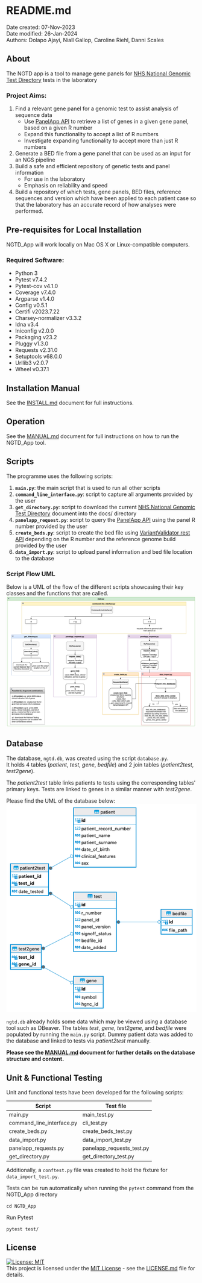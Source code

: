 # README.md
Date created: 07-Nov-2023  
Date modified: 26-Jan-2024  
Authors: Dolapo Ajayi, Niall Gallop, Caroline Riehl, Danni Scales  

## About
The NGTD app is a tool to manage gene panels for [NHS National Genomic Test Directory](https://www.england.nhs.uk/publication/national-genomic-test-directories/) tests in the laboratory

### Project Aims:
1. Find a relevant gene panel for a genomic test to assist analysis of sequence data
    - Use [PanelApp API](https://panelapp.genomicsengland.co.uk/api/docs/) to retrieve a list of genes in a given gene panel, based on a given R number
    - Expand this functionality to accept a list of R numbers
    - Investigate expanding functionality to accept more than just R numbers
2. Generate a BED file from a gene panel that can be used as an input for an NGS pipeline
3. Build a safe and efficient repository of genetic tests and panel information
    - For use in the laboratory 
    - Emphasis on reliability and speed
4. Build a repository of which tests, gene panels, BED files, reference sequences and version which have been applied to each patient case so that the laboratory has an accurate record of how analyses were performed.  

## Pre-requisites for Local Installation
NGTD_App will work locally on Mac OS X or Linux-compatible computers.  

### Required Software:
- Python 3
- Pytest v7.4.2
- Pytest-cov v4.1.0
- Coverage v7.4.0
- Argparse v1.4.0
- Config v0.5.1
- Certifi v2023.7.22
- Charsey-normalizer v3.3.2
- Idna v3.4
- Iniconfig v2.0.0
- Packaging v23.2
- Pluggy v1.3.0
- Requests v2.31.0
- Setuptools v68.0.0
- Urllib3 v2.0.7
- Wheel v0.37.1

## Installation Manual
See the [INSTALL.md](INSTALL.md) document for full instructions.  

## Operation
See the [MANUAL.md](MANUAL.md) document for full instructions on how to run the NGTD_App tool.  

## Scripts
The programme uses the following scripts:  
1. **`main.py`**: the main script that is used to run all other scripts  
2. **`command_line_interface.py`**: script to capture all arguments provided by the user  
3. **`get_directory.py`**: script to download the current [NHS National Genomic Test Directory](https://www.england.nhs.uk/publication/national-genomic-test-directories/) document into the docs/ directory  
4. **`panelapp_request.py`**: script to query the [PanelApp API](https://panelapp.genomicsengland.co.uk/api/docs/) using the panel R number provided by the user  
5. **`create_beds.py`**: script to create the bed file using [VariantValidator rest API](https://rest.variantvalidator.org) depending on the R number and the reference genome build provided by the user  
6. **`data_import.py`**: script to upload panel information and bed file location to the database  

### Script Flow UML
Below is a UML of the flow of the different scripts showcasing their key classes and the functions that are called.
![Alt text](img/script_uml.png)  

## Database
The database, `ngtd.db`, was created using the script `database.py`.  
It holds 4 tables (*patient*, *test*, *gene*, *bedfile*) and 2 join tables (*patient2test*, *test2gene*).

The *patient2test* table links patients to tests using the corresponding tables' primary keys. Tests are linked to genes in a similar manner with *test2gene*.  

Please find the UML of the database below:  
![Alt text](img/database_uml.png)  

`ngtd.db` already holds some data which may be viewed using a database tool such as DBeaver. The tables *test*, *gene*, *test2gene*, and *bedfile* were populated by running the `main.py` script. Dummy patient data was added to the database and linked to tests via *patient2test* manually.  

**Please see the [MANUAL.md](MANUAL.md) document for further details on the database structure and content.** 

## Unit & Functional Testing
Unit and functional tests have been developed for the following scripts:

| Script | Test file |
|--------|-----------|
| main.py | main_test.py|
| command_line_interface.py | cli_test.py |
| create_beds.py | create_beds_test.py |
| data_import.py | data_import_test.py |
| panelapp_requests.py | panelapp_requests_test.py |
| get_directory.py | get_directory_test.py |

Additionally, a `conftest.py` file was created to hold the fixture for `data_import_test.py`. 

Tests can be run automatically when running the `pytest` command from the NGTD_App directory  
```
cd NGTD_App
```
Run Pytest
```
pytest test/
```

## License
[![License: MIT](https://img.shields.io/badge/License-MIT-yellow.svg)](https://opensource.org/licenses/MIT)  
This project is licensed under the [MIT License](https://opensource.org/licenses/MIT) - see the [LICENSE.md](LICENSE.md) file for details.

